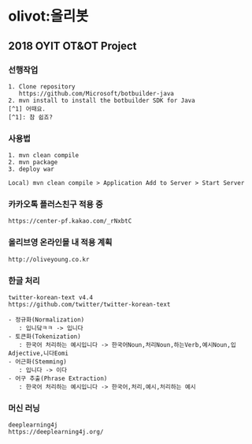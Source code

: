 # olivot:올리봇
## 2018 OYIT OT&amp;OT Project

### 선행작업

    1. Clone repository 
       https://github.com/Microsoft/botbuilder-java
    2. mvn install to install the botbuilder SDK for Java
    [^1] 어때요.
    [^1]: 참 쉽죠?

### 사용법

    1. mvn clean compile
    2. mvn package 
    3. deploy war
    
    Local) mvn clean compile > Application Add to Server > Start Server
    

### 카카오톡 플러스친구 적용 중

    https://center-pf.kakao.com/_rNxbtC
       
### 올리브영 온라인몰 내 적용 계획

    http://oliveyoung.co.kr

### 한글 처리
  
    twitter-korean-text v4.4
    https://github.com/twitter/twitter-korean-text
    
    - 정규화(Normalization)
       : 입니닼ㅋㅋ -> 입니다
    - 토큰화(Tokenization) 
       : 한국어 처리하는 예시입니다 -> 한국어Noun,처리Noun,하는Verb,예시Noun,입Adjective,니다Eomi
    - 어근화(Stemming) 
       : 입니다 -> 이다
    - 어구 추출(Phrase Extraction)
       : 한국어 처리하는 예시입니다 -> 한국어,처리,예시,처리하는 예시

### 머신 러닝
  
    deeplearning4j
    https://deeplearning4j.org/
